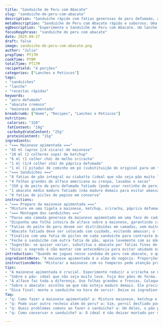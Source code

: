 ```yaml
---
title: "Sanduíche de Peru com Abacate"
slug: "sanduiche-de-peru-com-abacate"
description: "Sanduíche rápido com fatias generosas de peru defumado, abacate cremoso e toque picante na maionese. Pão levemente tostado, crocância da alface fresca e contraste dos picles de pepino, tudo junto formando camadas que equilibram sabores e texturas. Ótima alternativa para almoço prático, nutritivo e cheio de personalidade."
metaDescription: "Sanduíche de Peru com Abacate rápido e saboroso. Uma combinação perfeita de texturas e sabores para um lanche prático e nutritivo."
ogDescription: "Experimente o Sanduíche de Peru com Abacate. Um lanche prático, com nuances de picância e frescor que conquistam qualquer paladar."
focusKeyphrase: "sanduíche de peru com abacate"
date: 2025-09-27
draft: false
image: sanduiche-de-peru-com-abacate.png
author: "Julia"
prepTime: PT17M
cookTime: PT0M
totalTime: PT17M
recipeYield: "4 porções"
categories: ["Lanches e Petiscos"]
tags:
- "sanduíches"
- "lanche"
- "receitas rápidas"
keywords:
- "peru defumado"
- "abacate cremoso"
- "maionese apimentada"
breadcrumb: ["Home", "Recipes", "Lanches e Petiscos"]
nutrition: 
 calories: "320"
 fatContent: "18g"
 carbohydrateContent: "25g"
 proteinContent: "15g"
ingredients:
- "=== Maionese apimentada ==="
- "65 ml (aprox 1/4 xícara) de maionese"
- "28 ml (2 colheres sopa) de ketchup"
- "6 ml (1 colher chá) de molho sriracha"
- "1 ml (1/4 colher chá) de páprica defumada"
- "1 ml (1 pitada) de cominho em pó (substituição do original para um twist aromático)"
- "=== Sanduíches ==="
- "8 fatias de pão integral ou ciabatta (ideal que não seja pão muito leve para segurar recheio)"
- "4 folhas grandes de alface americana ou crespa, lavadas e secas"
- "350 g de peito de peru defumado fatiado (pode usar restinho de pernil desfiado em cubos para variação)"
- "1 abacate médio maduro fatiado (não maduro demais para evitar amassar)"
- "8 fatias de picles de pepino em conserva"
instructions:
- "=== Preparo da maionese apimentada ==="
- "Misture em uma tigela a maionese, ketchup, sriracha, páprica defumada e cominho. Prove e ajuste o picante conforme sua preferência. Reserve na geladeira por cerca de 10 minutos para apurar o sabor. A textura deve ser cremosa e uniforme. Evite excesso de sriracha para não dominar."
- "=== Montagem dos sanduíches ==="
- "Passe uma camada generosa da maionese apimentada em uma face de cada fatia de pão. Isso protege o pão da umidade do abacate e evita que amoleça rápido."
- "Disponha uma folha inteira de alface sobre a maionese, garantindo crocância e frescor que quebram o peso do recheio."
- "Fatias do peito de peru devem ser distribuídas em camadas, sem muito empilhamento para facilitar na mordida."
- "Abacate fatiado deve ser colocado com cuidado, evitando amassar; o frescor dele traz cremosidade que equilibra o defumado do peru."
- "Finalize com uma fatia de picles em cada sanduíche para contraste ácido, que corta a gordura do abacate e do peru."
- "Feche o sanduíche com outra fatia de pão, apoie levemente com as mãos e sirva na sequência. Se necessário, segure com palitos para o conjunto não desmontar."
- "Sugestão: se quiser variar, substitua o abacate por fatias finas de tomate maduro, especialmente em dias mais quentes."
- "Dica: o segredo é não montar com antecedência para evitar umidade excessiva e pão encharcado. Aproveite o frescor dos ingredientes."
introduction: "Quando me joguei nesse sanduba de peru com abacate, o que realmente me pegou não foi só a combinação do cremoso com o defumado, mas o equilíbrio exato do picante da maionese. Já testei várias versões; eliminei o alho da maionese para não tirar o protagonismo do cominho que eu coloquei e, olha, fez diferença. A escolha do pão também é crítica - prefiro ciabatta, que tem aquela casquinha que segura a umidade sem desmanchar. A crocância da alface fresca e a acidez do picles dão sotaque, quase uma dança de sabores. Rápido de fazer, ótimo pra quem não quer perder tempo, funciona super num almoço informal ou um lanche da tarde."
ingredientsNote: "A maionese apimentada é a alma do negócio. Proporções aqui são fáceis de ajustar a gosto - menos sriracha pra quem não curte muito picante e mais páprica defumada se quiser o aroma mais presente. Troque o peito de peru defumado por pernil cozido frio se quiser algo menos processado e baratear. O abacate precisa estar firme, não maduríssimo, pra não virar purê no sanduíche. O pão integral ganha pontos por fibra, mas cuidado pra não ser muito pesado - pão de fermentação natural também funciona. Os picles podem ser feitos em casa para um toque mais artesanal."
instructionsNote: "Misturar a maionese com os temperos pede atenção pra não exagerar no spicy - testo a cada adição, vai harmonia. Reservar no frio ajuda a incorporar os sabores, como os temperos do molho. Na montagem, passo a maionese primeiro - evita que o pão afunde e ajuda na textura. A alface funciona como barreira e frescor, coloco como base. Distribuo o peru em camadas finas, pra evitar empilhar demais e perder acabamento. O abacate vai por cima, delicadamente, pra não sujar as mãos nem virar pasta. O picles entra no final pra explosão ácida e crocante. Fecho e sirvo no mesmo instante. Nada de deixar esperando ou fica meio molhado demais."
tips:
- "A maionese apimentada é crucial. Experimente reduzir a sriracha se não curtir muito picante. Se preferir, adicione mais páprica defumada. Isso traz um aroma maravilhoso. Essa mistura, quanto mais fresca, melhor. Reserve na geladeira antes de usar. Um toque fresco e marcante."
- "Sobre o pão: ideal que não seja muito leve. Fuja dos pães de forma. Prefira ciabatta ou pão integral. A estrutura deles segura os recheios e evita que fiquem empapados. Eu sempre dou uma leve tostada - melhora a textura e sabor. Essa crocância, touch fundamental."
- "A alface faz toda a diferença. Use folhas grandes e frescas. Coloque a alface embaixo do recheio. Assim, ela evita que o pão fique molhado. Se não tiver alface americana, a crespa também funciona. E picles? Ah, os picles precisam estar crocantes. Eles contrastam bem sempre."
- "Sobre o abacate: escolha um que não esteja maduro demais. Ele precisa estar firme. Se estiver muito maduro, vira purê no sanduíche. O frescor é importante - traz cremosidade. Outra opção é usar fatias de tomate. Funciona em dias quentes. Tecnologia de sabores."
- "Dica final: monte o sanduíche na hora de servir. Deixe os ingredientes preparados, mas a montagem em cima da hora. Isso evita o pão encharcar. E se precisar, use palitos para segurar tudo. Resultado ser lindo e saboroso."
faq:
- "q: Como fazer a maionese apimentada? a: Misture maionese, ketchup e sriracha. Mas vai devagar com a sriracha. Pode ajustar o picante. O cominho dá um toque especial. Reserve na geladeira. Sabor intenso vai aparecer rápido."
- "q: Pode usar outro recheio além do peru? a: Sim, pernil desfiado pode ser uma boa troca. Ou até frango grelhado. Fica mais leve. Mistura de sabores é sempre bem-vinda na cozinha. Variar, isso traz surpresa na receita."
- "q: Quais problemas comuns ao fazer o sanduíche? a: Um deles, o pão pode ficar muito molhado. A solução? Não monte com muita antecedência. A alface é uma barreira boa. Uma escolha esperta. Sinta a textura no final."
- "q: Como conservar o sanduíche? a: O ideal é não deixar montado por muito tempo. Montou, come. Mas se precisar guardar, envolva em papel toalha. Isso absorve umidade. E guarde na geladeira. Siga esse caminho."

---
```


